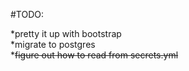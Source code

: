 #TODO:

*pretty it up with bootstrap<br>
*migrate to postgres<br>
*~~figure out how to read from secrets.yml~~<br>
